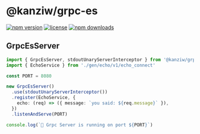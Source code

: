 # @kanziw/grpc-es

[![npm version](https://img.shields.io/npm/v/@kanziw/grpc-es)](https://www.npmjs.com/package/@kanziw/grpc-es)
[![license](https://img.shields.io/npm/l/@kanziw/grpc-es)](https://www.npmjs.com/package/@kanziw/grpc-es)
[![npm downloads](https://img.shields.io/npm/dt/@kanziw/grpc-es)](https://www.npmjs.com/package/@kanziw/grpc-es)

## GrpcEsServer

```typescript
import { GrpcEsServer, stdoutUnaryServerInterceptor } from '@kanziw/grpc-es/server'
import { EchoService } from './gen/echo/v1/echo_connect'

const PORT = 8080

new GrpcEsServer()
  .use(stdoutUnaryServerInterceptor())
  .register(EchoService, {
    echo: (req) => ({ message: `you said: ${req.message}` }),
  })
  .listenAndServe(PORT)

console.log(`🏃 Grpc Server is running on port ${PORT}`)
```
